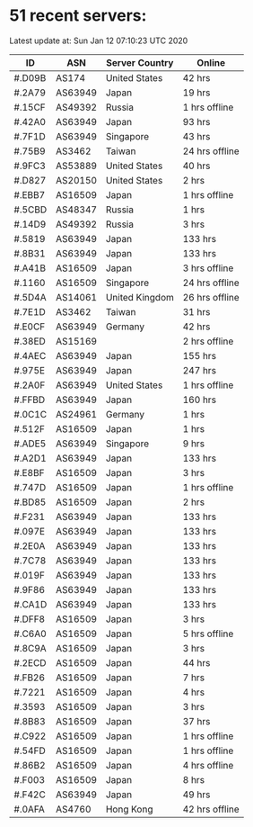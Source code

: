 # 51 recent servers:

Latest update at: Sun Jan 12 07:10:23 UTC 2020

| ID | ASN | Server Country | Online |
| -- | --- | -------------- | ------ |
| #.D09B | AS174 | United States | 42 hrs |
| #.2A79 | AS63949 | Japan | 19 hrs |
| #.15CF | AS49392 | Russia | 1 hrs offline |
| #.42A0 | AS63949 | Japan | 93 hrs |
| #.7F1D | AS63949 | Singapore | 43 hrs |
| #.75B9 | AS3462 | Taiwan | 24 hrs offline |
| #.9FC3 | AS53889 | United States | 40 hrs |
| #.D827 | AS20150 | United States | 2 hrs |
| #.EBB7 | AS16509 | Japan | 1 hrs offline |
| #.5CBD | AS48347 | Russia | 1 hrs |
| #.14D9 | AS49392 | Russia | 3 hrs |
| #.5819 | AS63949 | Japan | 133 hrs |
| #.8B31 | AS63949 | Japan | 133 hrs |
| #.A41B | AS16509 | Japan | 3 hrs offline |
| #.1160 | AS16509 | Singapore | 24 hrs offline |
| #.5D4A | AS14061 | United Kingdom | 26 hrs offline |
| #.7E1D | AS3462 | Taiwan | 31 hrs |
| #.E0CF | AS63949 | Germany | 42 hrs |
| #.38ED | AS15169 |  | 2 hrs offline |
| #.4AEC | AS63949 | Japan | 155 hrs |
| #.975E | AS63949 | Japan | 247 hrs |
| #.2A0F | AS63949 | United States | 1 hrs offline |
| #.FFBD | AS63949 | Japan | 160 hrs |
| #.0C1C | AS24961 | Germany | 1 hrs |
| #.512F | AS16509 | Japan | 1 hrs |
| #.ADE5 | AS63949 | Singapore | 9 hrs |
| #.A2D1 | AS63949 | Japan | 133 hrs |
| #.E8BF | AS16509 | Japan | 3 hrs |
| #.747D | AS16509 | Japan | 1 hrs offline |
| #.BD85 | AS16509 | Japan | 2 hrs |
| #.F231 | AS63949 | Japan | 133 hrs |
| #.097E | AS63949 | Japan | 133 hrs |
| #.2E0A | AS63949 | Japan | 133 hrs |
| #.7C78 | AS63949 | Japan | 133 hrs |
| #.019F | AS63949 | Japan | 133 hrs |
| #.9F86 | AS63949 | Japan | 133 hrs |
| #.CA1D | AS63949 | Japan | 133 hrs |
| #.DFF8 | AS16509 | Japan | 3 hrs |
| #.C6A0 | AS16509 | Japan | 5 hrs offline |
| #.8C9A | AS16509 | Japan | 3 hrs |
| #.2ECD | AS16509 | Japan | 44 hrs |
| #.FB26 | AS16509 | Japan | 7 hrs |
| #.7221 | AS16509 | Japan | 4 hrs |
| #.3593 | AS16509 | Japan | 3 hrs |
| #.8B83 | AS16509 | Japan | 37 hrs |
| #.C922 | AS16509 | Japan | 1 hrs offline |
| #.54FD | AS16509 | Japan | 1 hrs offline |
| #.86B2 | AS16509 | Japan | 4 hrs offline |
| #.F003 | AS16509 | Japan | 8 hrs |
| #.F42C | AS63949 | Japan | 49 hrs |
| #.0AFA | AS4760 | Hong Kong | 42 hrs offline |

